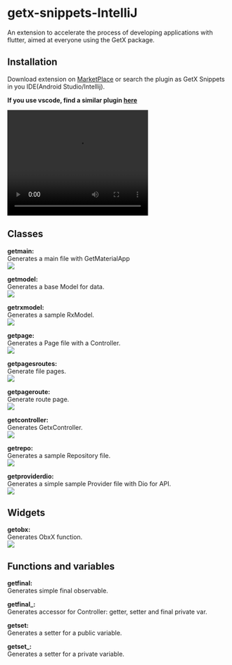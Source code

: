 # getx-snippets-IntelliJ
An extension to accelerate the process of developing applications with flutter, aimed at everyone using the GetX package.

## Installation
Download extension on [MarketPlace](https://plugins.jetbrains.com/plugin/14975-getx-snippets) or search the plugin as GetX Snippets in you IDE(Android Studio/Intellij).

**If you use vscode, find a similar plugin [here](https://github.com/kauemurakami/getx_snippets_extension)**

<video width="320" height="240" controls>
  <source src="gifs/get_controller.mov" type="video/mp4">
</video>

## Classes
**getmain:** </br>
Generates a main file with GetMaterialApp </br>
![](https://j.gifs.com/k810q6.gif)

**getmodel:** </br>
Generates a base Model for data. </br>
![](https://j.gifs.com/zvkwMy.gif)

**getrxmodel:** </br>
Generates a sample RxModel. </br>
![](https://j.gifs.com/Gv0V3J.gif)

**getpage:** </br>
Generates a Page file with a Controller. </br>
![](https://j.gifs.com/L7EV3r.gif)

**getpagesroutes:** </br>
Generate file pages. </br>
![](https://j.gifs.com/RONV3E.gif)

**getpageroute:** </br>
Generate route page. </br>
![](https://j.gifs.com/VARV3X.gif)

**getcontroller:** </br>
Generates GetxController. </br>
![](https://j.gifs.com/1WLvJm.gif)

**getrepo:** </br>
Generates a sample Repository file. </br>
![](https://j.gifs.com/3QNxMR.gif)


**getproviderdio:** </br>
Generates a simple sample Provider file with Dio for API.</br>
![](https://j.gifs.com/81VDR3.gif)

## Widgets
**getobx:** </br>
Generates ObxX function.</br>
![](https://j.gifs.com/XLW9Ng.gif)

## Functions and variables
**getfinal:** </br>
Generates simple final observable.</br>
<!---![](https://j.gifs.com/r81lzp.gif)--> 

**getfinal_:** </br>
Generates accessor for Controller: getter, setter and final private var.</br>
<!---!![](https://j.gifs.com/zvkwLy.gif)--> 

**getset:** </br>
Generates a setter for a public variable.</br>
<!---!!![](https://j.gifs.com/r81lzp.gif)--> 

**getset_:** </br>
Generates a setter for a private variable.</br>
<!---!!![](https://j.gifs.com/zvkwLy.gif)--> 





